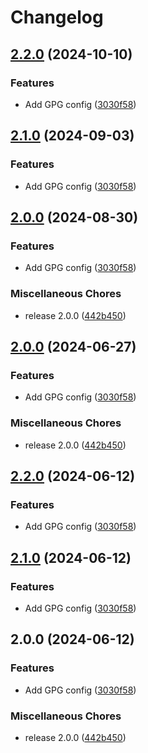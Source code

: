 # Changelog

## [2.2.0](https://github.com/agl4/conf/compare/v2.1.0...v2.2.0) (2024-10-10)


### Features

* Add GPG config ([3030f58](https://github.com/agl4/conf/commit/3030f58a4b05798a42d6e1e19fe8fd711a34854e))

## [2.1.0](https://github.com/agl4/conf/compare/v2.0.0...v2.1.0) (2024-09-03)


### Features

* Add GPG config ([3030f58](https://github.com/agl4/conf/commit/3030f58a4b05798a42d6e1e19fe8fd711a34854e))

## [2.0.0](https://github.com/agl4/conf/compare/v2.0.0...v2.0.0) (2024-08-30)


### Features

* Add GPG config ([3030f58](https://github.com/agl4/conf/commit/3030f58a4b05798a42d6e1e19fe8fd711a34854e))


### Miscellaneous Chores

* release 2.0.0 ([442b450](https://github.com/agl4/conf/commit/442b450999741429d59b9c1ab037b9df71fe26a8))

## [2.0.0](https://github.com/agl4/conf/compare/v2.2.0...v2.0.0) (2024-06-27)


### Features

* Add GPG config ([3030f58](https://github.com/agl4/conf/commit/3030f58a4b05798a42d6e1e19fe8fd711a34854e))


### Miscellaneous Chores

* release 2.0.0 ([442b450](https://github.com/agl4/conf/commit/442b450999741429d59b9c1ab037b9df71fe26a8))

## [2.2.0](https://github.com/agl4/conf/compare/v2.1.0...v2.2.0) (2024-06-12)


### Features

* Add GPG config ([3030f58](https://github.com/agl4/conf/commit/3030f58a4b05798a42d6e1e19fe8fd711a34854e))

## [2.1.0](https://github.com/agl4/conf/compare/v2.0.0...v2.1.0) (2024-06-12)


### Features

* Add GPG config ([3030f58](https://github.com/agl4/conf/commit/3030f58a4b05798a42d6e1e19fe8fd711a34854e))

## 2.0.0 (2024-06-12)


### Features

* Add GPG config ([3030f58](https://github.com/agl4/conf/commit/3030f58a4b05798a42d6e1e19fe8fd711a34854e))


### Miscellaneous Chores

* release 2.0.0 ([442b450](https://github.com/agl4/conf/commit/442b450999741429d59b9c1ab037b9df71fe26a8))
